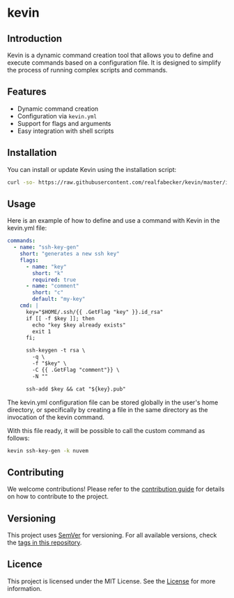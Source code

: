 # kevin

## Introduction

Kevin is a dynamic command creation tool that allows you to define and execute commands based on a configuration file.
It is designed to simplify the process of running complex scripts and commands.

## Features

- Dynamic command creation
- Configuration via `kevin.yml`
- Support for flags and arguments
- Easy integration with shell scripts

## Installation

You can install or update Kevin using the installation script:

```bash
curl -so- https://raw.githubusercontent.com/realfabecker/kevin/master/install.sh | bash
```

## Usage

Here is an example of how to define and use a command with Kevin in the kevin.yml file:

```yaml
commands:
  - name: "ssh-key-gen"
    short: "generates a new ssh key"
    flags:
      - name: "key"
        short: "k"
        required: true
      - name: "comment"
        short: "c"
        default: "my-key"
    cmd: |
      key="$HOME/.ssh/{{ .GetFlag "key" }}.id_rsa"
      if [[ -f $key ]]; then
        echo "key $key already exists"
        exit 1
      fi;

      ssh-keygen -t rsa \
        -q \
        -f "$key" \
        -C {{ .GetFlag "comment"}} \
        -N ""

      ssh-add $key && cat "${key}.pub"      
```

The kevin.yml configuration file can be stored globally in the user's home directory, or specifically by creating a file in the same directory as the invocation of the kevin command.

With this file ready, it will be possible to call the custom command as follows:

```bash
kevin ssh-key-gen -k nuvem
```

## Contributing

We welcome contributions! Please refer to the [contribution guide](./docs/CONTRIBUTING.md) for details on how to
contribute to the project.

## Versioning

This project uses [SemVer](https://semver.org/) for versioning. For all available versions, check the
[tags in this repository](https://github.com/realfabecker/kevin/tags).

## Licence

This project is licensed under the MIT License. See the [License](LICENSE.md) for more information.
